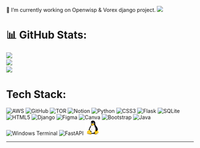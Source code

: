 🔭 I’m currently working on Openwisp & Vorex django project.
[![](https://visitcount.itsvg.in/api?id=charantm7&icon=2&color=1)](https://visitcount.itsvg.in)
# 📊 GitHub Stats:
![](https://github-readme-stats.vercel.app/api?username=charantm7&theme=dark&hide_border=false&include_all_commits=true&count_private=false)<br/>
![](https://github-readme-streak-stats.herokuapp.com/?user=charantm7&theme=dark&hide_border=false)<br/>
![](https://github-readme-stats.vercel.app/api/top-langs/?username=charantm7&theme=dark&hide_border=false&include_all_commits=true&count_private=false&layout=compact)

# Tech Stack:
![AWS](https://img.shields.io/badge/AWS-%23FF9900.svg?style=plastic&logo=amazon-aws&logoColor=white) ![GitHub](https://img.shields.io/badge/github-%23121011.svg?style=plastic&logo=github&logoColor=white) ![TOR](https://img.shields.io/badge/tor-%237E4798.svg?style=plastic&logo=tor-project&logoColor=white) ![Notion](https://img.shields.io/badge/Notion-%23000000.svg?style=plastic&logo=notion&logoColor=white) ![Python](https://img.shields.io/badge/python-3670A0?style=plastic&logo=python&logoColor=ffdd54) ![CSS3](https://img.shields.io/badge/css3-%231572B6.svg?style=flat&logo=css3&logoColor=white) ![Flask](https://img.shields.io/badge/flask-%23000.svg?style=flat&logo=flask&logoColor=white) ![SQLite](https://img.shields.io/badge/sqlite-%2307405e.svg?style=flat&logo=sqlite&logoColor=white) ![HTML5](https://img.shields.io/badge/html5-%23E34F26.svg?style=flat&logo=html5&logoColor=white)
![Django](https://img.shields.io/badge/django-%23092E20.svg?style=flat&logo=django&logoColor=white) ![Figma](https://img.shields.io/badge/figma-%23F24E1E.svg?style=flat&logo=figma&logoColor=white) ![Canva](https://img.shields.io/badge/Canva-%2300C4CC.svg?style=flat&logo=Canva&logoColor=white) ![Bootstrap](https://img.shields.io/badge/bootstrap-%238511FA.svg?style=flat&logo=bootstrap&logoColor=white) ![Java](https://img.shields.io/badge/java-%23ED8B00.svg?style=flat&logo=openjdk&logoColor=white) ![Windows Terminal](https://img.shields.io/badge/Windows%20Terminal-%234D4D4D.svg?style=flat&logo=windows-terminal&logoColor=white) ![FastAPI](https://img.shields.io/badge/FastAPI-005571?style=plastic&logo=fastapi) <a href="https://www.linux.org/" target="_blank" rel="noreferrer"> <img src="https://raw.githubusercontent.com/devicons/devicon/master/icons/linux/linux-original.svg" alt="linux" width="40" height="40"/> </a> 



---
<!-- Proudly created with GPRM ( https://gprm.itsvg.in ) -->
